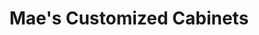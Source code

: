 ---
title: "Mae's Customized Cabinets"
url: /detroit/maes-customized-cabinets/
shop: Haushaltsartikel
---